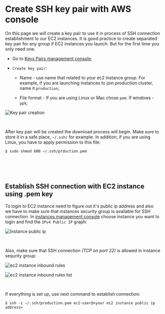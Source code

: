 # Create SSH key pair with AWS console

On this page we will create a key pair to use it in process of SSH connection establishment to our EC2 instances. It is good practice to create separated key pair for any group if EC2 instances you launch. But for the first time you only need one.

- Go to [Keys Pairs management console](https://console.aws.amazon.com/ec2/v2/home?#KeyPairs);

- `Create key pair`:

  - Name - use name that related to your ec2 instance group. For example, if you are launching instances to join production cluster, name it `production`;

  - File format - If you are using Linux or Mac chose `pem`. If windows - `ppk`;

![Key pair creation](https://user-images.githubusercontent.com/62797411/78598652-55ca5500-7858-11ea-99c8-0bb103c22c04.png)

<br>

After key pair will be created the download process will begin. Make sure to store it in a safe place, `~/.ssh/` for example. In addition, if you are using Linux, you have to apply permission to this file:

```
$ sudo shmod 600 ~/.ssh/prduction.pem
```

<br><br><br>

## Establish SSH connection with EC2 instance using .pem key

To login to EC2 instance need to figure out it's public ip address and also we have to make sure that instances security group is available for SSH connection. In [instances management console](https://console.aws.amazon.com/ec2/v2/home?#Instances) choose instance you want to login and find the `IPv4 Public IP` graph:

![Instance public ip](https://user-images.githubusercontent.com/62797411/78601375-59140f80-785d-11ea-9e50-b5ee599aaaba.png)

<br>

Also, make sure that SSH connection *(TCP on port 22)* is allowed in instance sequrity group:

![ec2 instance inbound rules](https://user-images.githubusercontent.com/62797411/78601575-aee8b780-785d-11ea-8d77-189cd4531e28.png)

![ec2 instance inbound rules list](https://user-images.githubusercontent.com/62797411/78601631-c4f67800-785d-11ea-978d-c440b4fa67fc.png)

<br>

If everything is set up, use next command to establish connection:

```
$ ssh -i ~/.ssh/production.pem ec2-user@<your ec2 instance public ip address>
```